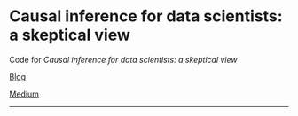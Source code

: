 # Causal inference for data scientists: a skeptical view

Code for *Causal inference for data scientists: a skeptical view*

[Blog]() 

[Medium]()

--------
